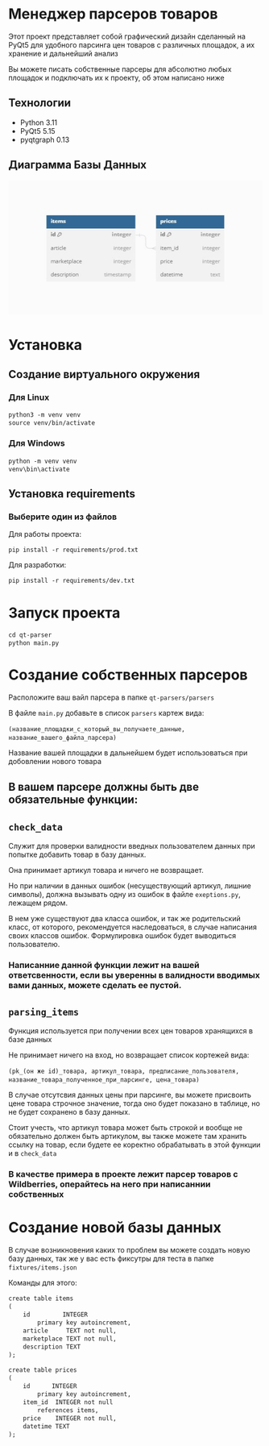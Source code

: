 # Менеджер парсеров товаров
Этот проект представляет собой графический дизайн сделанный на PyQt5 для удобного парсинга цен товаров 
с различных площадок, а их хранение и дальнейший анализ

Вы можете писать собственные парсеры для абсолютно любых площадок и подключать их к проекту, об этом написано ниже
## Технологии
- Python 3.11
- PyQt5 5.15
- pyqtgraph 0.13


## Диаграмма Базы Данных
![DataBase](ER.jpg)

# Установка 
## Создание виртуального окружения
### Для Linux
```
python3 -m venv venv
source venv/bin/activate
```
### Для Windows
```
python -m venv venv
venv\bin\activate
```

## Установка requirements
### Выберите один из файлов
Для работы проекта:
```
pip install -r requirements/prod.txt
```
Для разработки:
```
pip install -r requirements/dev.txt
```

# Запуск проекта
```
cd qt-parser
python main.py
```

# Создание собственных парсеров

Расположите ваш вайл парсера в папке `qt-parsers/parsers`

В файле `main.py` добавьте в список `parsers` картеж вида:

`(название_площадки_с_который_вы_получаете_данные, название_вашего_файла_парсера)`

Название вашей площадки в дальнейшем будет использоваться при добовлении нового товара
## В вашем парсере должны быть две обязательные функции: 
## `check_data`
Cлужит для проверки валидности введных пользователем данных при попытке добавить товар в базу данных.

Она принимает артикул товара и ничего не возвращает. 

Но при наличии в данных ошибок (несуществующий артикул, лишние символы), 
должна вызывать одну из ошибок в файле `exeptions.py`, лежащем рядом. 

В нем уже существуют два класса ошибок, и так же родительский класс, от которого, рекомендуется наследоваться, в случае
написания своих классов ошибок. Формулировка ошибок будет выводиться пользователю. 

### Написанние данной функции лежит на вашей ответсвенности, если вы уверенны в валидности вводимых вами данных, можете сделать ее пустой.

## `parsing_items`

Функция используется при получении всех цен товаров хранящихся в базе данных


Не принимает ничего на вход,
но возвращает список кортежей вида:

`(pk_(он же id)_товара, артикул_товара, предписание_пользователя, название_товара_полученное_при_парсинге, цена_товара)`

В случае отсутсвия данных цены при парсинге, вы можете присвоить цене товара строчное значение, тогда оно будет показано в таблице, 
но не будет сохранено в базу данных.

Стоит учесть, что артикул товара может быть строкой и вообще не обязательно должен быть артикулом, вы также можете там хранить ссылку на товар,
если будете ее коректно обрабатывать в этой функции и в `check_data`

### В качестве примера в проекте лежит парсер товаров с Wildberries, операйтесь на него при написаннии собственных

# Создание новой базы данных

В случае возникновения каких то проблем вы можете создать новую базу данных, так же у вас есть фиксутры для теста в папке `fixtures/items.json`

Команды для этого:

```
create table items
(
    id         INTEGER
        primary key autoincrement,
    article     TEXT not null,
    marketplace TEXT not null,
    description TEXT
);
```

```
create table prices
(
    id      INTEGER
        primary key autoincrement,
    item_id  INTEGER not null
        references items,
    price    INTEGER not null,
    datetime TEXT
);
```